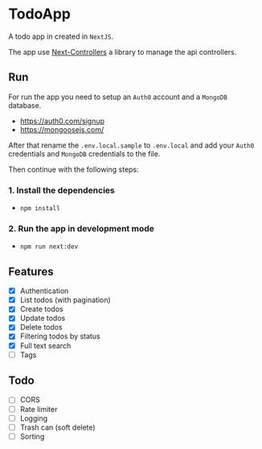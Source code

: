 # TodoApp

A todo app in created in `NextJS`.

The app use [Next-Controllers](https://www.npmjs.com/package/next-controllers) a library to manage the api controllers.

## Run

For run the app you need to setup an `Auth0` account and a `MongoDB` database.

- https://auth0.com/signup
- https://mongoosejs.com/

After that rename the `.env.local.sample` to `.env.local` and add your `Auth0` credentials and `MongoDB` credentials to the file.

Then continue with the following steps:

### 1. Install the dependencies

- `npm install`

### 2. Run the app in development mode

- `npm run next:dev`

## Features

- [x] Authentication
- [x] List todos (with pagination)
- [x] Create todos
- [x] Update todos
- [x] Delete todos
- [x] Filtering todos by status
- [x] Full text search
- [ ] Tags

## Todo

- [ ] CORS
- [ ] Rate limiter
- [ ] Logging
- [ ] Trash can (soft delete)
- [ ] Sorting